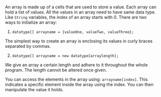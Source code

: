 An array is made up of a cells that are used to store a value. Each array can hold a list of values. All the values in an array need to have same data type. Like `String` variables, the index of an array starts with 0. There are two ways to initialize an array:

1. `datatype[] arrayname = {valueOne, valueTwo, valueThree};`<br>

 The simplest way to create an array is enclosing its values in curly braces separated by commas. 

2. `datatype[] arrayname = new datatype[arraylength];`<br>

 We give an array a certain length and adhere to it throughout the whole program. The length cannot be altered once given.

You can access the elements in the array using: `arrayname[index]`. This indicates a specific element inside the array using the index. You can then manipulate the value it holds.

